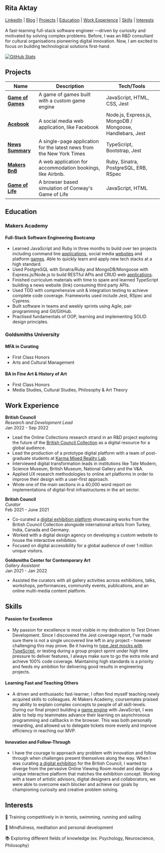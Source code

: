 ## Rita Aktay

[LinkedIn](https://www.linkedin.com/in/rita-aktay/) | [Blog](https://medium.com/@rita.aktay) | [Projects](#projects) |  [Education](#education) | [Work Experience](#work-experience) | [Skills](#skills) | [Interests](#interests)\
\
A fast-learning full-stack software engineer —driven by curiosity and motivated by solving complex problems. Before, I was an R&D consultant for cultural organisations pioneering digital innovation. Now, I am excited to focus on building technological solutions first-hand.\
\
[![GitHub Stats](https://github-readme-stats.vercel.app/api?username=ritaaktay&theme=dark)](https://github.com/anuraghazra/github-readme-stats)

## Projects

| Name                         | Description       | Tech/Tools        |
| ---------------------------- | ----------------- | ----------------- |
| [**Game of Games**](https://github.com/ritaaktay/game-of-games) | A game of games built with a custom game engine | JavaScript, HTML, CSS, Jest |
| [**Acebook**](https://github.com/ritaaktay/acebook)  | A social media web application, like Facebook | Node.js, Express.js, MongoDB / Mongoose, Handlebars, Jest |
| [**News Summary**](https://github.com/ritaaktay/news-summary) | A single-page application for the latest news from the New York Times | TypeScript, Bootstrap, Jest |
| [**Makers BnB**](https://github.com/ritaaktay/makers-bnb) | A web application for accommodation bookings, like Airbnb. | Ruby, Sinatra, PostgreSQL, ERB, RSpec |
| [**Game of Life**](https://github.com/ritaaktay/game-of-life) | A browser based simulation of Conway's Game of Life | JavaScript, HTML |


## Education

### Makers Academy

#### **Full-Stack Software Engineering Bootcamp**
* Learned JavaScript and Ruby in three months to build over ten projects including command line
[applications](https://github.com/ritaaktay/battleships), social media [websites](https://github.com/ritaaktay/acebook) and platform [games](https://github.com/ritaaktay/game-of-games). Able to quickly learn and apply
new tech stacks at a high standard.
* Used PostgreSQL with Sinatra/Ruby and MongoDB/Mongoose with Express.js/Node.js to build
RESTful APIs and CRUD web [applications](https://github.com/ritaaktay/makers-bnb/).
* Finished curriculum materials with time to spare and learned TypeScript building a news website (link)
consuming third party APIs.
* Used TDD with comprehensive unit & integration testing to achieve complete code coverage. Frameworks
used include Jest, RSpec and Cypress.
* Built software in teams and weekly sprints using Agile, pair programming and Git/GitHub.
* Practised fundamentals of OOP, learning and implementing SOLID design principles.

### Goldsmiths University

#### **MFA in Curating**
* First Class Honors
* Arts and Cultural Management
         
#### **BA in Fine Art & History of Art**
* First Class Honors
* Media Studies, Cultural Studies, Philosophy & Art Theory

## Work Experience

**British Council**\
_Research and Development Lead_\
Jan 2022 - Sep 2022
* Lead the Online Collections research strand in an R&D project exploring the future of the [British Council Collection](http://visualarts.britishcouncil.org/collection) as a digital resource for a global audience.
* Lead the production of a prototype digital platform with a team of post-graduate students at [Karma Mixed Reality Lab](https://karma.ku.edu.tr/en/karmalab).
* Interviewed digital transformation leads in institutions like Tate Modern, Science Museum, British Museum, National Gallery and the V&A.
* Applied UX research methodologies to online art platforms in order to improve their design with a user-first approach.
* Wrote one of the main sections in a 40,000 word report on implementations of digital-first infrastructures in the art sector.

**British Council**\
_Curator_\
Feb 2021 - June 2021
* Co-curated a [digital exhibition platform](https://www.youtube.com/embed/LNAeUhAHJgQ?feature=oembed) showcasing works from the British Council Collection alongside
international artists from Turkey, India, Canada and Germany.
* Worked with a digital design agency on developing a custom website to house the interactive exhibition.
* Focused on digital accessibility for a global audience of over 1 million unique visitors.

**Goldsmiths Center for Contemporary Art**\
_Gallery Assistant_\
Jan 2021 - Jan 2022
* Assisted the curators with all gallery activities across exhibitions, talks, workshops, performances,
community events, publications, and an online multi-media content platform.

## Skills

#### Passion for Excellence

- My passion for excellence is most visible in my dedication to Test Driven Development. Since I discovered the Jest coverage report, I've made sure there is not a single uncovered line left in any project - however challenging this may prove. Be it having to [type Jest mocks with TypeScript](https://medium.com/@rita.aktay/makers-mocking-typescript-jest-dc917f3db9f3), or testing during a group project sprint under high time pressure to deliver features, I always make sure to go the extra mile and achieve 100% code coverage. Maintaining high standards is a priority and feeds my ambition for delivering good results in engineering projects.

#### Learning Fast and Teaching Others 

- A driven and enthusiastic fast-learner, I often find myself teaching newly acquired skills to colleagues. At Makers Academy, coursemates praised my ability to explain complex concepts to people of all skill-levels. During our final project building a [game engine](https://github.com/ritaaktay/game-of-games) with JavaScript, I was able to help my teammates advance their learning on asynchronous programming and callbacks in the browser. This was both personally rewarding, and allowed us to delegate tickets more evenly and improve efficiency in reaching our MVP.


#### Innovation and Follow-Through 

- I have the courage to approach any problem with innovation and follow through when challenges present themselves along the way. When I was curating [a digital exhibition](https://www.youtube.com/embed/LNAeUhAHJgQ?feature=oembed) for the British Council, I wanted to diverge from the pervasive Online Viewing Room model and design a unique interactive platform that matches the exhibition concept. Working with a team of artistic advisors, digital designers and collaborators, we were able to overcome each blocker and achieve our goals by championing curiosity and creative problem solving.


## Interests

🎾  Training competitively in in tennis, swimming, running and sailing\
\
🧘  Mindfulness, meditation and personal development\
\
📚  Exploring different fields of knowledge (ex. Psychology, Neuroscience, Philosophy)
